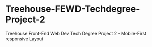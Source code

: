 # Treehouse-FEWD-Techdegree-Project-2
Treehouse Front-End Web Dev Tech Degree Project 2 - Mobile-First responsive Layout
